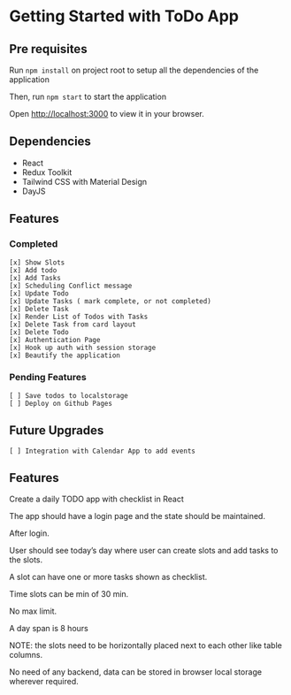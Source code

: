 # Getting Started with ToDo App

## Pre requisites

Run `npm install` on project root to setup all the dependencies of the application

Then, run `npm start` to start the application

Open [http://localhost:3000](http://localhost:3000) to view it in your browser.

## Dependencies

- React
- Redux Toolkit
- Tailwind CSS with Material Design
- DayJS

## Features

### Completed

    [x] Show Slots
    [x] Add todo
    [x] Add Tasks
    [x] Scheduling Conflict message
    [x] Update Todo
    [x] Update Tasks ( mark complete, or not completed)
    [x] Delete Task
    [x] Render List of Todos with Tasks
    [x] Delete Task from card layout
    [x] Delete Todo
    [x] Authentication Page
    [x] Hook up auth with session storage
    [x] Beautify the application

### Pending Features

    [ ] Save todos to localstorage
    [ ] Deploy on Github Pages

## Future Upgrades

    [ ] Integration with Calendar App to add events

## Features

Create a daily TODO app with checklist in React

The app should have a login page and the state should be maintained.

After login.

User should see today’s day where user can create slots and add tasks to the slots.

A slot can have one or more tasks shown as checklist.

Time slots can be min of 30 min.

No max limit.

A day span is 8 hours

NOTE: the slots need to be horizontally placed next to each other like table columns.

No need of any backend, data can be stored in browser local storage wherever required.
